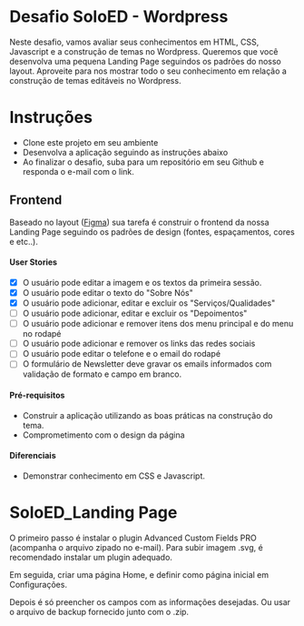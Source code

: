 # Desafio SoloED - Wordpress

Neste desafio, vamos avaliar seus conhecimentos em HTML, CSS, Javascript e a construção de temas no Wordpress. Queremos que você desenvolva uma pequena Landing Page seguindos os padrões do nosso layout. Aproveite para nos mostrar todo o seu conhecimento em relação a construção de temas editáveis no Wordpress.

# Instruções

- Clone este projeto em seu ambiente
- Desenvolva a aplicação seguindo as instruções abaixo
- Ao finalizar o desafio, suba para um repositório em seu Github e responda o e-mail com o link.

## Frontend

Baseado no layout ([Figma](https://www.figma.com/file/U6mV5uN8OtSMaVZcWcQc9g/Teste_soloed?node-id=0%3A1)) sua tarefa é construir o frontend da nossa Landing Page seguindo os padrões de design (fontes, espaçamentos, cores e etc..).

#### User Stories

- [x] O usuário pode editar a imagem e os textos da primeira sessão.
- [x] O usuário pode editar o texto do "Sobre Nós"
- [x] O usuário pode adicionar, editar e excluir os "Serviços/Qualidades"
- [ ] O usuário pode adicionar, editar e excluir os "Depoimentos"
- [ ] O usuário pode adicionar e remover itens dos menu principal e do menu no rodapé
- [ ] O usuário pode adicionar e remover os links das redes sociais
- [ ] O usuário pode editar o telefone e o email do rodapé
- [ ] O formulário de Newsletter deve gravar os emails informados com validação de formato e campo em branco.

#### Pré-requisitos

- Construir a aplicação utilizando as boas práticas na construção do tema.
- Comprometimento com o design da página

#### Diferenciais

- Demonstrar conhecimento em CSS e Javascript.

# SoloED_Landing Page

O primeiro passo é instalar o plugin Advanced Custom Fields PRO (acompanha o arquivo zipado no e-mail). Para subir imagem .svg, é recomendado instalar um plugin adequado.

Em seguida, criar uma página Home, e definir como página inicial em Configurações.

Depois é só preencher os campos com as informações desejadas. Ou usar o arquivo de backup fornecido junto com o .zip. 